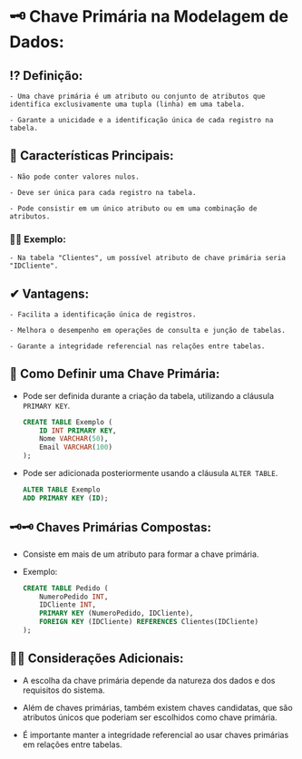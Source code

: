 # 🗝 **Chave Primária na Modelagem de Dados:**

## ⁉ **Definição:**

    - Uma chave primária é um atributo ou conjunto de atributos que identifica exclusivamente uma tupla (linha) em uma tabela.
    
    - Garante a unicidade e a identificação única de cada registro na tabela.

## 🧩 **Características Principais:**
    - Não pode conter valores nulos.

    - Deve ser única para cada registro na tabela.

    - Pode consistir em um único atributo ou em uma combinação de atributos.

### 👩‍🏫 **Exemplo:**

    - Na tabela "Clientes", um possível atributo de chave primária seria "IDCliente".

## ✔ **Vantagens:**
    - Facilita a identificação única de registros.

    - Melhora o desempenho em operações de consulta e junção de tabelas.

    - Garante a integridade referencial nas relações entre tabelas.

## 🤔 **Como Definir uma Chave Primária:**

  - Pode ser definida durante a criação da tabela, utilizando a cláusula `PRIMARY KEY`.

    ```sql
    CREATE TABLE Exemplo (
        ID INT PRIMARY KEY,
        Nome VARCHAR(50),
        Email VARCHAR(100)
    );
    ```
  
  - Pode ser adicionada posteriormente usando a cláusula `ALTER TABLE`.

    ```sql
    ALTER TABLE Exemplo
    ADD PRIMARY KEY (ID);
    ```

## 🗝🗝 **Chaves Primárias Compostas:**

  - Consiste em mais de um atributo para formar a chave primária.

  - Exemplo:

    ```sql
    CREATE TABLE Pedido (
        NumeroPedido INT,
        IDCliente INT,
        PRIMARY KEY (NumeroPedido, IDCliente),
        FOREIGN KEY (IDCliente) REFERENCES Clientes(IDCliente)
    );
    ```

## 💭🤔 **Considerações Adicionais:**

  - A escolha da chave primária depende da natureza dos dados e dos requisitos do sistema.

  - Além de chaves primárias, também existem chaves candidatas, que são atributos únicos que poderiam ser escolhidos como chave primária.

  - É importante manter a integridade referencial ao usar chaves primárias em relações entre tabelas.